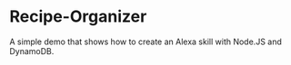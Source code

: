 # Recipe-Organizer #

A simple demo that shows how to create an Alexa skill with Node.JS and DynamoDB.